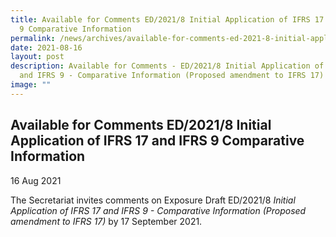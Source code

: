 ```yaml
---
title: Available for Comments ED/2021/8 Initial Application of IFRS 17 and IFRS
  9 Comparative Information
permalink: /news/archives/available-for-comments-ed-2021-8-initial-application-of-ifrs-17-and-ifrs-9/
date: 2021-08-16
layout: post
description: Available for Comments - ED/2021/8 Initial Application of IFRS 17
  and IFRS 9 - Comparative Information (Proposed amendment to IFRS 17)
image: ""
---
```

Available for Comments ED/2021/8 Initial Application of IFRS 17 and IFRS 9 Comparative Information
--------------------------------------------------------------------------------------------------------------------------------------

16 Aug 2021

The Secretariat invites comments on Exposure Draft ED/2021/8 _Initial Application of IFRS 17 and IFRS 9 - Comparative Information (Proposed amendment to IFRS 17)_ by 17 September 2021.